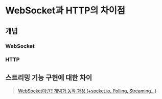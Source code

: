 # WebSocket과 HTTP의 차이점

## 개념

### WebSocket

### HTTP

## 스트리밍 기능 구현에 대한 차이

> [WebSocket이란? 개념과 동작 과정 (+socket.io, Polling, Streaming...)](https://doozi0316.tistory.com/entry/WebSocket%EC%9D%B4%EB%9E%80-%EA%B0%9C%EB%85%90%EA%B3%BC-%EB%8F%99%EC%9E%91-%EA%B3%BC%EC%A0%95-socketio-Polling-Streaming)
